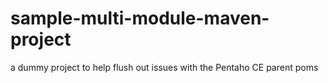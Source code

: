 # sample-multi-module-maven-project
a dummy project to help flush out issues with the Pentaho CE parent poms
